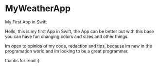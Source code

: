 # MyWeatherApp
My First App in Swift

Hello, this is my first App in Swift, the App can be better but with this base you can have fun changing colors and sizes and other things.

Im open to opinios of my code, redaction and tips, because im new in the programation world and im looking to be a great programmer.

thanks for read :)
